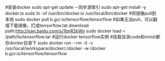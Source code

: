 #安装docker
sudo apt-get update			--同步源索引
sudo apt-get install -y docker.io
sudo ln -sf /usr/bin/docker.io /usr/local/bin/docker
#将镜像pull到本地
sudo docker pull b.gcr.io/tensorflow/tensorflow
#如果无法pull，可以翻墙下载镜像，打成tensorflow.tat
download path:http://pan.baidu.com/s/1bnR2kWn
sudo docker load < /path/to/tensorflow.tar
#运行docker tensorflow实例
#挂载目录code和mnist都存docker目录下
sudo docker run --rm -it -v /usr/local/workspace/docker/:/docker -w /docker b.gcr.io/tensorflow/tensorflow

